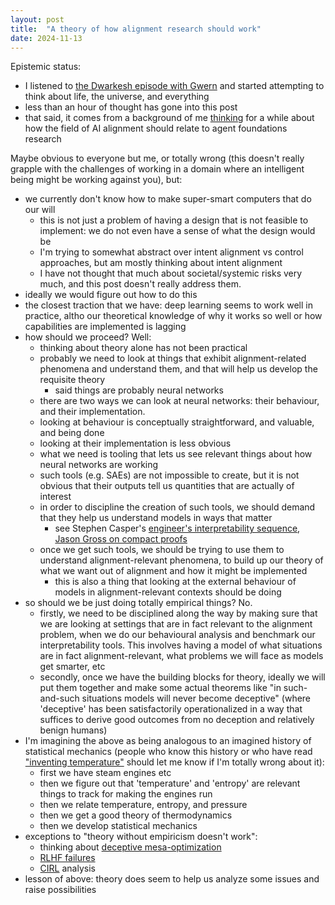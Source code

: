 ```yaml
---
layout: post
title:  "A theory of how alignment research should work"
date: 2024-11-13
---
```


Epistemic status:
- I listened to [the Dwarkesh episode with Gwern](https://www.dwarkeshpatel.com/p/gwern-branwen) and started attempting to think about life, the universe, and everything 
- less than an hour of thought has gone into this post
- that said, it comes from a background of me [thinking](https://www.lesswrong.com/posts/WgMhovN7Gs6Jpn3PH/danielfilan-s-shortform-feed?commentId=RzdD4JiewyyHeuYBb) for a while about how the field of AI alignment should relate to agent foundations research

Maybe obvious to everyone but me, or totally wrong (this doesn't really grapple with the challenges of working in a domain where an intelligent being might be working against you), but:
- we currently don't know how to make super-smart computers that do our will
  - this is not just a problem of having a design that is not feasible to implement: we do not even have a sense of what the design would be
  - I'm trying to somewhat abstract over intent alignment vs control approaches, but am mostly thinking about intent alignment
  - I have not thought that much about societal/systemic risks very much, and this post doesn't really address them.
- ideally we would figure out how to do this
- the closest traction that we have: deep learning seems to work well in practice, altho our theoretical knowledge of why it works so well or how capabilities are implemented is lagging
- how should we proceed? Well:
  - thinking about theory alone has not been practical
  - probably we need to look at things that exhibit alignment-related phenomena and understand them, and that will help us develop the requisite theory
    - said things are probably neural networks
  - there are two ways we can look at neural networks: their behaviour, and their implementation.
  - looking at behaviour is conceptually straightforward, and valuable, and being done
  - looking at their implementation is less obvious
  - what we need is tooling that lets us see relevant things about how neural networks are working
  - such tools (e.g. SAEs) are not impossible to create, but it is not obvious that their outputs tell us quantities that are actually of interest
  - in order to discipline the creation of such tools, we should demand that they help us understand models in ways that matter
    - see Stephen Casper's [engineer's interpretability sequence](https://www.alignmentforum.org/s/a6ne2ve5uturEEQK7), [Jason Gross on compact proofs](https://arxiv.org/abs/2406.11779)
  - once we get such tools, we should be trying to use them to understand alignment-relevant phenomena, to build up our theory of what we want out of alignment and how it might be implemented
    - this is also a thing that looking at the external behaviour of models in alignment-relevant contexts should be doing
- so should we be just doing totally empirical things? No.
  - firstly, we need to be disciplined along the way by making sure that we are looking at settings that are in fact relevant to the alignment problem, when we do our behavioural analysis and benchmark our interpretability tools. This involves having a model of what situations are in fact alignment-relevant, what problems we will face as models get smarter, etc
  - secondly, once we have the building blocks for theory, ideally we will put them together and make some actual theorems like "in such-and-such situations models will never become deceptive" (where 'deceptive' has been satisfactorily operationalized in a way that suffices to derive good outcomes from no deception and relatively benign humans)
- I'm imagining the above as being analogous to an imagined history of statistical mechanics (people who know this history or who have read ["inventing temperature"](https://global.oup.com/academic/product/inventing-temperature-9780195337389) should let me know if I'm totally wrong about it):
  - first we have steam engines etc
  - then we figure out that 'temperature' and 'entropy' are relevant things to track for making the engines run
  - then we relate temperature, entropy, and pressure
  - then we get a good theory of thermodynamics 
  - then we develop statistical mechanics
- exceptions to "theory without empiricism doesn't work":
  - thinking about [deceptive mesa-optimization](https://arxiv.org/abs/1906.01820)
  - [RLHF failures](https://www.lesswrong.com/posts/DS3TTpCEFKduC8zPy/paper-blogpost-when-your-ais-deceive-you-challenges-with)
  - [CIRL](https://arxiv.org/abs/1606.03137) analysis
- lesson of above: theory does seem to help us analyze some issues and raise possibilities 
